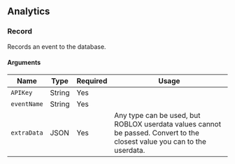 ## Analytics

### Record
Records an event to the database.
#### Arguments
| Name | Type | Required | Usage |
| -- | -- | -- | -- |
| `APIKey`    | String | Yes |  |
| `eventName` | String | Yes |  |
| `extraData` | JSON | Yes   | Any type can be used, but ROBLOX userdata values cannot be passed. Convert to the closest value you can to the userdata. |



